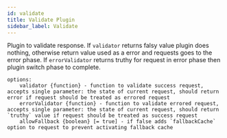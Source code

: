 ```yaml
---
id: validate
title: Validate Plugin
sidebar_label: Validate
---
```


Plugin to validate response. If `validator` returns falsy value plugin does nothing,
otherwise return value used as a error and requests goes to the error phase. If `errorValidator` returns truthy
for request in error phase then plugin switch phase to complete.

```
options:
    validator {function} - function to validate success request, accepts single parameter: the state of current request, should return error if request should be treated as errored request
    errorValidator {function} - function to validate errored request, accepts single parameter: the state of current request, should return `truthy` value if request should be treated as success request
    allowFallback {boolean} [= true] - if false adds `fallbackCache` option to request to prevent activating fallback cache
```

